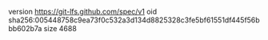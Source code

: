 version https://git-lfs.github.com/spec/v1
oid sha256:005448758c9ea73f0c532a3d134d8825328c3fe5bf61551df445f56bbb602b7a
size 4688
